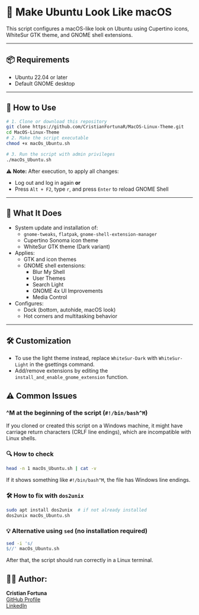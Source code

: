 # 🐧 Make Ubuntu Look Like macOS

This script configures a macOS-like look on Ubuntu using Cupertino icons, WhiteSur GTK theme, and GNOME shell extensions.

---

## 📦 Requirements

- Ubuntu 22.04 or later
- Default GNOME desktop

---

## 🚀 How to Use

```bash
# 1. Clone or download this repository
git clone https://github.com/CristianFortunaR/MacOS-Linux-Theme.git
cd MacOS-Linux-Theme
# 2. Make the script executable
chmod +x macOs_Ubuntu.sh

# 3. Run the script with admin privileges
./macOs_Ubuntu.sh
```

⚠️ **Note:** After execution, to apply all changes:

- Log out and log in again **or**
- Press `Alt + F2`, type `r`, and press `Enter` to reload GNOME Shell

---

## 🎨 What It Does

- System update and installation of:
  - `gnome-tweaks`, `flatpak`, `gnome-shell-extension-manager`
  - Cupertino Sonoma icon theme
  - WhiteSur GTK theme (Dark variant)
- Applies:
  - GTK and icon themes
  - GNOME shell extensions:
    - Blur My Shell
    - User Themes
    - Search Light
    - GNOME 4x UI Improvements
    - Media Control
- Configures:
  - Dock (bottom, autohide, macOS look)
  - Hot corners and multitasking behavior

---

## 🛠 Customization

- To use the light theme instead, replace `WhiteSur-Dark` with `WhiteSur-Light` in the gsettings command.
- Add/remove extensions by editing the `install_and_enable_gnome_extension` function.

## ⚠️ Common Issues

### ^M at the beginning of the script (`#!/bin/bash^M`)

If you cloned or created this script on a Windows machine, it might have carriage return characters (CRLF line endings), which are incompatible with Linux shells.

### 🔍 How to check

```bash
head -n 1 macOs_Ubuntu.sh | cat -v
```

If it shows something like `#!/bin/bash^M`, the file has Windows line endings.

### 🛠 How to fix with `dos2unix`

```bash
sudo apt install dos2unix  # if not already installed
dos2unix macOs_Ubuntu.sh
```

### 💡 Alternative using `sed` (no installation required)

```bash
sed -i 's/
$//' macOs_Ubuntu.sh
```

After that, the script should run correctly in a Linux terminal.

## 🧑‍💻 Author:

**Cristian Fortuna**  
[GitHub Profile](https://github.com/cristianfortuna)  
[LinkedIn](https://www.linkedin.com/in/cristianFortunaReis)